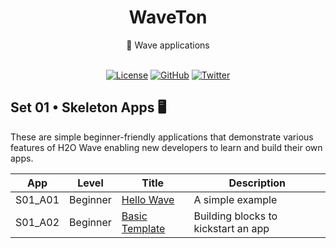 <div align='center'>

<h1>WaveTon</h1>
💯 Wave applications

<br>
<br>

[![License](https://img.shields.io/badge/license-Apache%202.0-blue.svg?logo=apache)](https://github.com/vopani/waveton/blob/master/LICENSE)
[![GitHub](https://img.shields.io/github/stars/vopani/waveton?color=yellowgreen&logo=github)](https://img.shields.io/github/stars/vopani/waveton?color=yellowgreen&logo=github)
[![Twitter](https://img.shields.io/twitter/follow/vopani)](https://twitter.com/vopani)

</div>

## Set 01 • Skeleton Apps 🖥️
These are simple beginner-friendly applications that demonstrate various features of H2O Wave enabling new developers to learn and build their own apps.

| App      | Level    | Title | Description |
| -------- | -------- | ----- | ----------- |
| S01_A01  | Beginner | [Hello Wave](https://github.com/vopani/waveton/tree/main/applications/S01_Skeleton_Apps/S01_A01_Hello_Wave) | A simple example |
| S01_A02  | Beginner | [Basic Template](https://github.com/vopani/waveton/tree/main/applications/S01_Skeleton_Apps/S01_A02_Basic_Template) | Building blocks to kickstart an app |
